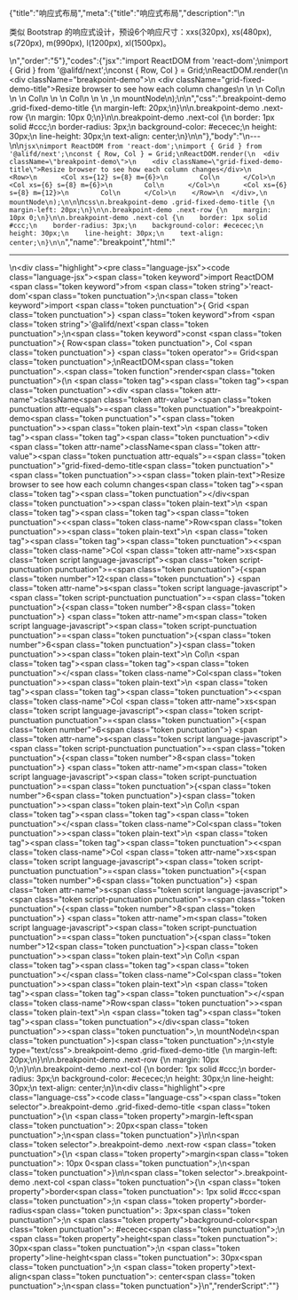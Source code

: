 {"title":"响应式布局","meta":{"title":"响应式布局","description":"\n<p>类似 Bootstrap 的响应式设计，预设6个响应尺寸：xxs(320px), xs(480px), s(720px), m(990px), l(1200px), xl(1500px)。</p>\n","order":"5"},"codes":{"jsx":"import ReactDOM from 'react-dom';\nimport { Grid } from '@alifd/next';\nconst { Row, Col } = Grid;\nReactDOM.render(\n  <div className=\"breakpoint-demo\">\n    <div className=\"grid-fixed-demo-title\">Resize browser to see how each column changes</div>\n    <Row>\n      <Col xs={12} s={8} m={6}>\n        Col\n      </Col>\n      <Col xs={6} s={8} m={6}>\n        Col\n      </Col>\n      <Col xs={6} s={8} m={12}>\n        Col\n      </Col>\n    </Row>\n  </div>,\n  mountNode\n);\n\n","css":".breakpoint-demo .grid-fixed-demo-title {\n    margin-left: 20px;\n}\n\n.breakpoint-demo .next-row {\n    margin: 10px 0;\n}\n\n.breakpoint-demo .next-col {\n    border: 1px solid #ccc;\n    border-radius: 3px;\n    background-color: #ececec;\n    height: 30px;\n    line-height: 30px;\n    text-align: center;\n}\n\n"},"body":"\n---\n\n````jsx\nimport ReactDOM from 'react-dom';\nimport { Grid } from '@alifd/next';\nconst { Row, Col } = Grid;\nReactDOM.render(\n  <div className=\"breakpoint-demo\">\n    <div className=\"grid-fixed-demo-title\">Resize browser to see how each column changes</div>\n    <Row>\n      <Col xs={12} s={8} m={6}>\n        Col\n      </Col>\n      <Col xs={6} s={8} m={6}>\n        Col\n      </Col>\n      <Col xs={6} s={8} m={12}>\n        Col\n      </Col>\n    </Row>\n  </div>,\n  mountNode\n);\n\n````\n````css\n.breakpoint-demo .grid-fixed-demo-title {\n    margin-left: 20px;\n}\n\n.breakpoint-demo .next-row {\n    margin: 10px 0;\n}\n\n.breakpoint-demo .next-col {\n    border: 1px solid #ccc;\n    border-radius: 3px;\n    background-color: #ececec;\n    height: 30px;\n    line-height: 30px;\n    text-align: center;\n}\n\n````","name":"breakpoint","html":"<hr>\n<script>(function(){var __create = Object.create;\nvar __defProp = Object.defineProperty;\nvar __getOwnPropDesc = Object.getOwnPropertyDescriptor;\nvar __getOwnPropNames = Object.getOwnPropertyNames;\nvar __getProtoOf = Object.getPrototypeOf;\nvar __hasOwnProp = Object.prototype.hasOwnProperty;\nvar __copyProps = (to, from, except, desc) => {\n  if (from && typeof from === \"object\" || typeof from === \"function\") {\n    for (let key of __getOwnPropNames(from))\n      if (!__hasOwnProp.call(to, key) && key !== except)\n        __defProp(to, key, { get: () => from[key], enumerable: !(desc = __getOwnPropDesc(from, key)) || desc.enumerable });\n  }\n  return to;\n};\nvar __toESM = (mod, isNodeMode, target) => (target = mod != null ? __create(__getProtoOf(mod)) : {}, __copyProps(\n  // If the importer is in node compatibility mode or this is not an ESM\n  // file that has been converted to a CommonJS file using a Babel-\n  // compatible transform (i.e. \"__esModule\" has not been set), then set\n  // \"default\" to the CommonJS \"module.exports\" for node compatibility.\n  isNodeMode || !mod || !mod.__esModule ? __defProp(target, \"default\", { value: mod, enumerable: true }) : target,\n  mod\n));\nvar import_react_dom = __toESM(require(\"react-dom\"));\nvar import_next = require(\"@alifd/next\");\nconst { Row, Col } = import_next.Grid;\nimport_react_dom.default.render(\n  /* @__PURE__ */ React.createElement(\"div\", { className: \"breakpoint-demo\" }, /* @__PURE__ */ React.createElement(\"div\", { className: \"grid-fixed-demo-title\" }, \"Resize browser to see how each column changes\"), /* @__PURE__ */ React.createElement(Row, null, /* @__PURE__ */ React.createElement(Col, { xs: 12, s: 8, m: 6 }, \"Col\"), /* @__PURE__ */ React.createElement(Col, { xs: 6, s: 8, m: 6 }, \"Col\"), /* @__PURE__ */ React.createElement(Col, { xs: 6, s: 8, m: 12 }, \"Col\"))),\n  mountNode\n);\n})()</script><div class=\"highlight\"><pre class=\"language-jsx\"><code class=\"language-jsx\"><span class=\"token keyword\">import</span> ReactDOM <span class=\"token keyword\">from</span> <span class=\"token string\">'react-dom'</span><span class=\"token punctuation\">;</span>\n<span class=\"token keyword\">import</span> <span class=\"token punctuation\">{</span> Grid <span class=\"token punctuation\">}</span> <span class=\"token keyword\">from</span> <span class=\"token string\">'@alifd/next'</span><span class=\"token punctuation\">;</span>\n<span class=\"token keyword\">const</span> <span class=\"token punctuation\">{</span> Row<span class=\"token punctuation\">,</span> Col <span class=\"token punctuation\">}</span> <span class=\"token operator\">=</span> Grid<span class=\"token punctuation\">;</span>\nReactDOM<span class=\"token punctuation\">.</span><span class=\"token function\">render</span><span class=\"token punctuation\">(</span>\n  <span class=\"token tag\"><span class=\"token tag\"><span class=\"token punctuation\">&lt;</span>div</span> <span class=\"token attr-name\">className</span><span class=\"token attr-value\"><span class=\"token punctuation attr-equals\">=</span><span class=\"token punctuation\">\"</span>breakpoint-demo<span class=\"token punctuation\">\"</span></span><span class=\"token punctuation\">></span></span><span class=\"token plain-text\">\n    </span><span class=\"token tag\"><span class=\"token tag\"><span class=\"token punctuation\">&lt;</span>div</span> <span class=\"token attr-name\">className</span><span class=\"token attr-value\"><span class=\"token punctuation attr-equals\">=</span><span class=\"token punctuation\">\"</span>grid-fixed-demo-title<span class=\"token punctuation\">\"</span></span><span class=\"token punctuation\">></span></span><span class=\"token plain-text\">Resize browser to see how each column changes</span><span class=\"token tag\"><span class=\"token tag\"><span class=\"token punctuation\">&lt;/</span>div</span><span class=\"token punctuation\">></span></span><span class=\"token plain-text\">\n    </span><span class=\"token tag\"><span class=\"token tag\"><span class=\"token punctuation\">&lt;</span><span class=\"token class-name\">Row</span></span><span class=\"token punctuation\">></span></span><span class=\"token plain-text\">\n      </span><span class=\"token tag\"><span class=\"token tag\"><span class=\"token punctuation\">&lt;</span><span class=\"token class-name\">Col</span></span> <span class=\"token attr-name\">xs</span><span class=\"token script language-javascript\"><span class=\"token script-punctuation punctuation\">=</span><span class=\"token punctuation\">{</span><span class=\"token number\">12</span><span class=\"token punctuation\">}</span></span> <span class=\"token attr-name\">s</span><span class=\"token script language-javascript\"><span class=\"token script-punctuation punctuation\">=</span><span class=\"token punctuation\">{</span><span class=\"token number\">8</span><span class=\"token punctuation\">}</span></span> <span class=\"token attr-name\">m</span><span class=\"token script language-javascript\"><span class=\"token script-punctuation punctuation\">=</span><span class=\"token punctuation\">{</span><span class=\"token number\">6</span><span class=\"token punctuation\">}</span></span><span class=\"token punctuation\">></span></span><span class=\"token plain-text\">\n        Col\n      </span><span class=\"token tag\"><span class=\"token tag\"><span class=\"token punctuation\">&lt;/</span><span class=\"token class-name\">Col</span></span><span class=\"token punctuation\">></span></span><span class=\"token plain-text\">\n      </span><span class=\"token tag\"><span class=\"token tag\"><span class=\"token punctuation\">&lt;</span><span class=\"token class-name\">Col</span></span> <span class=\"token attr-name\">xs</span><span class=\"token script language-javascript\"><span class=\"token script-punctuation punctuation\">=</span><span class=\"token punctuation\">{</span><span class=\"token number\">6</span><span class=\"token punctuation\">}</span></span> <span class=\"token attr-name\">s</span><span class=\"token script language-javascript\"><span class=\"token script-punctuation punctuation\">=</span><span class=\"token punctuation\">{</span><span class=\"token number\">8</span><span class=\"token punctuation\">}</span></span> <span class=\"token attr-name\">m</span><span class=\"token script language-javascript\"><span class=\"token script-punctuation punctuation\">=</span><span class=\"token punctuation\">{</span><span class=\"token number\">6</span><span class=\"token punctuation\">}</span></span><span class=\"token punctuation\">></span></span><span class=\"token plain-text\">\n        Col\n      </span><span class=\"token tag\"><span class=\"token tag\"><span class=\"token punctuation\">&lt;/</span><span class=\"token class-name\">Col</span></span><span class=\"token punctuation\">></span></span><span class=\"token plain-text\">\n      </span><span class=\"token tag\"><span class=\"token tag\"><span class=\"token punctuation\">&lt;</span><span class=\"token class-name\">Col</span></span> <span class=\"token attr-name\">xs</span><span class=\"token script language-javascript\"><span class=\"token script-punctuation punctuation\">=</span><span class=\"token punctuation\">{</span><span class=\"token number\">6</span><span class=\"token punctuation\">}</span></span> <span class=\"token attr-name\">s</span><span class=\"token script language-javascript\"><span class=\"token script-punctuation punctuation\">=</span><span class=\"token punctuation\">{</span><span class=\"token number\">8</span><span class=\"token punctuation\">}</span></span> <span class=\"token attr-name\">m</span><span class=\"token script language-javascript\"><span class=\"token script-punctuation punctuation\">=</span><span class=\"token punctuation\">{</span><span class=\"token number\">12</span><span class=\"token punctuation\">}</span></span><span class=\"token punctuation\">></span></span><span class=\"token plain-text\">\n        Col\n      </span><span class=\"token tag\"><span class=\"token tag\"><span class=\"token punctuation\">&lt;/</span><span class=\"token class-name\">Col</span></span><span class=\"token punctuation\">></span></span><span class=\"token plain-text\">\n    </span><span class=\"token tag\"><span class=\"token tag\"><span class=\"token punctuation\">&lt;/</span><span class=\"token class-name\">Row</span></span><span class=\"token punctuation\">></span></span><span class=\"token plain-text\">\n  </span><span class=\"token tag\"><span class=\"token tag\"><span class=\"token punctuation\">&lt;/</span>div</span><span class=\"token punctuation\">></span></span><span class=\"token punctuation\">,</span>\n  mountNode\n<span class=\"token punctuation\">)</span><span class=\"token punctuation\">;</span>\n</code></pre></div><style type=\"text/css\">.breakpoint-demo .grid-fixed-demo-title {\n    margin-left: 20px;\n}\n\n.breakpoint-demo .next-row {\n    margin: 10px 0;\n}\n\n.breakpoint-demo .next-col {\n    border: 1px solid #ccc;\n    border-radius: 3px;\n    background-color: #ececec;\n    height: 30px;\n    line-height: 30px;\n    text-align: center;\n}\n</style><div class=\"highlight\"><pre class=\"language-css\"><code class=\"language-css\"><span class=\"token selector\">.breakpoint-demo .grid-fixed-demo-title</span> <span class=\"token punctuation\">{</span>\n    <span class=\"token property\">margin-left</span><span class=\"token punctuation\">:</span> 20px<span class=\"token punctuation\">;</span>\n<span class=\"token punctuation\">}</span>\n\n<span class=\"token selector\">.breakpoint-demo .next-row</span> <span class=\"token punctuation\">{</span>\n    <span class=\"token property\">margin</span><span class=\"token punctuation\">:</span> 10px 0<span class=\"token punctuation\">;</span>\n<span class=\"token punctuation\">}</span>\n\n<span class=\"token selector\">.breakpoint-demo .next-col</span> <span class=\"token punctuation\">{</span>\n    <span class=\"token property\">border</span><span class=\"token punctuation\">:</span> 1px solid #ccc<span class=\"token punctuation\">;</span>\n    <span class=\"token property\">border-radius</span><span class=\"token punctuation\">:</span> 3px<span class=\"token punctuation\">;</span>\n    <span class=\"token property\">background-color</span><span class=\"token punctuation\">:</span> #ececec<span class=\"token punctuation\">;</span>\n    <span class=\"token property\">height</span><span class=\"token punctuation\">:</span> 30px<span class=\"token punctuation\">;</span>\n    <span class=\"token property\">line-height</span><span class=\"token punctuation\">:</span> 30px<span class=\"token punctuation\">;</span>\n    <span class=\"token property\">text-align</span><span class=\"token punctuation\">:</span> center<span class=\"token punctuation\">;</span>\n<span class=\"token punctuation\">}</span>\n</code></pre></div>","renderScript":"<script>(function(){var __create = Object.create;\nvar __defProp = Object.defineProperty;\nvar __getOwnPropDesc = Object.getOwnPropertyDescriptor;\nvar __getOwnPropNames = Object.getOwnPropertyNames;\nvar __getProtoOf = Object.getPrototypeOf;\nvar __hasOwnProp = Object.prototype.hasOwnProperty;\nvar __copyProps = (to, from, except, desc) => {\n  if (from && typeof from === \"object\" || typeof from === \"function\") {\n    for (let key of __getOwnPropNames(from))\n      if (!__hasOwnProp.call(to, key) && key !== except)\n        __defProp(to, key, { get: () => from[key], enumerable: !(desc = __getOwnPropDesc(from, key)) || desc.enumerable });\n  }\n  return to;\n};\nvar __toESM = (mod, isNodeMode, target) => (target = mod != null ? __create(__getProtoOf(mod)) : {}, __copyProps(\n  // If the importer is in node compatibility mode or this is not an ESM\n  // file that has been converted to a CommonJS file using a Babel-\n  // compatible transform (i.e. \"__esModule\" has not been set), then set\n  // \"default\" to the CommonJS \"module.exports\" for node compatibility.\n  isNodeMode || !mod || !mod.__esModule ? __defProp(target, \"default\", { value: mod, enumerable: true }) : target,\n  mod\n));\nvar import_react_live = require(\"react-live\");\nvar import_next = require(\"@alifd/next\");\nvar import_react_dom = __toESM(require(\"react-dom\"));\nvar import_next2 = require(\"@alifd/next\");\nwindow.demoNames.push(\"breakpoint\");\ndocument.getElementById(\"breakpoint-style\").innerHTML = `.breakpoint-demo .grid-fixed-demo-title {\n    margin-left: 20px;\n}\n\n.breakpoint-demo .next-row {\n    margin: 10px 0;\n}\n\n.breakpoint-demo .next-col {\n    border: 1px solid #ccc;\n    border-radius: 3px;\n    background-color: #ececec;\n    height: 30px;\n    line-height: 30px;\n    text-align: center;\n}\n\n`;\nwindow.breakpointRenderScript = function breakpointRenderScript2(liveDemo) {\n  var mountNode = document.getElementById(\"breakpoint-mount\");\n  if (liveDemo === \"false\") {\n    document.getElementById(\"breakpoint-body\").innerHTML = `<hr />\n<pre class=\"language-jsx\"><code class=\"language-jsx\"><span class=\"token keyword\">import</span> ReactDOM <span class=\"token keyword\">from</span> <span class=\"token string\">'react-dom'</span><span class=\"token punctuation\">;</span>\n<span class=\"token keyword\">import</span> <span class=\"token punctuation\">{</span> Grid <span class=\"token punctuation\">}</span> <span class=\"token keyword\">from</span> <span class=\"token string\">'@alifd/next'</span><span class=\"token punctuation\">;</span>\n<span class=\"token keyword\">const</span> <span class=\"token punctuation\">{</span> Row<span class=\"token punctuation\">,</span> Col <span class=\"token punctuation\">}</span> <span class=\"token operator\">=</span> Grid<span class=\"token punctuation\">;</span>\nReactDOM<span class=\"token punctuation\">.</span><span class=\"token function\">render</span><span class=\"token punctuation\">(</span>\n  <span class=\"token tag\"><span class=\"token tag\"><span class=\"token punctuation\">&lt;</span>div</span> <span class=\"token attr-name\">className</span><span class=\"token attr-value\"><span class=\"token punctuation attr-equals\">=</span><span class=\"token punctuation\">\"</span>breakpoint-demo<span class=\"token punctuation\">\"</span></span><span class=\"token punctuation\">></span></span><span class=\"token plain-text\">\n    </span><span class=\"token tag\"><span class=\"token tag\"><span class=\"token punctuation\">&lt;</span>div</span> <span class=\"token attr-name\">className</span><span class=\"token attr-value\"><span class=\"token punctuation attr-equals\">=</span><span class=\"token punctuation\">\"</span>grid-fixed-demo-title<span class=\"token punctuation\">\"</span></span><span class=\"token punctuation\">></span></span><span class=\"token plain-text\">Resize browser to see how each column changes</span><span class=\"token tag\"><span class=\"token tag\"><span class=\"token punctuation\">&lt;/</span>div</span><span class=\"token punctuation\">></span></span><span class=\"token plain-text\">\n    </span><span class=\"token tag\"><span class=\"token tag\"><span class=\"token punctuation\">&lt;</span><span class=\"token class-name\">Row</span></span><span class=\"token punctuation\">></span></span><span class=\"token plain-text\">\n      </span><span class=\"token tag\"><span class=\"token tag\"><span class=\"token punctuation\">&lt;</span><span class=\"token class-name\">Col</span></span> <span class=\"token attr-name\">xs</span><span class=\"token script language-javascript\"><span class=\"token script-punctuation punctuation\">=</span><span class=\"token punctuation\">{</span><span class=\"token number\">12</span><span class=\"token punctuation\">}</span></span> <span class=\"token attr-name\">s</span><span class=\"token script language-javascript\"><span class=\"token script-punctuation punctuation\">=</span><span class=\"token punctuation\">{</span><span class=\"token number\">8</span><span class=\"token punctuation\">}</span></span> <span class=\"token attr-name\">m</span><span class=\"token script language-javascript\"><span class=\"token script-punctuation punctuation\">=</span><span class=\"token punctuation\">{</span><span class=\"token number\">6</span><span class=\"token punctuation\">}</span></span><span class=\"token punctuation\">></span></span><span class=\"token plain-text\">\n        Col\n      </span><span class=\"token tag\"><span class=\"token tag\"><span class=\"token punctuation\">&lt;/</span><span class=\"token class-name\">Col</span></span><span class=\"token punctuation\">></span></span><span class=\"token plain-text\">\n      </span><span class=\"token tag\"><span class=\"token tag\"><span class=\"token punctuation\">&lt;</span><span class=\"token class-name\">Col</span></span> <span class=\"token attr-name\">xs</span><span class=\"token script language-javascript\"><span class=\"token script-punctuation punctuation\">=</span><span class=\"token punctuation\">{</span><span class=\"token number\">6</span><span class=\"token punctuation\">}</span></span> <span class=\"token attr-name\">s</span><span class=\"token script language-javascript\"><span class=\"token script-punctuation punctuation\">=</span><span class=\"token punctuation\">{</span><span class=\"token number\">8</span><span class=\"token punctuation\">}</span></span> <span class=\"token attr-name\">m</span><span class=\"token script language-javascript\"><span class=\"token script-punctuation punctuation\">=</span><span class=\"token punctuation\">{</span><span class=\"token number\">6</span><span class=\"token punctuation\">}</span></span><span class=\"token punctuation\">></span></span><span class=\"token plain-text\">\n        Col\n      </span><span class=\"token tag\"><span class=\"token tag\"><span class=\"token punctuation\">&lt;/</span><span class=\"token class-name\">Col</span></span><span class=\"token punctuation\">></span></span><span class=\"token plain-text\">\n      </span><span class=\"token tag\"><span class=\"token tag\"><span class=\"token punctuation\">&lt;</span><span class=\"token class-name\">Col</span></span> <span class=\"token attr-name\">xs</span><span class=\"token script language-javascript\"><span class=\"token script-punctuation punctuation\">=</span><span class=\"token punctuation\">{</span><span class=\"token number\">6</span><span class=\"token punctuation\">}</span></span> <span class=\"token attr-name\">s</span><span class=\"token script language-javascript\"><span class=\"token script-punctuation punctuation\">=</span><span class=\"token punctuation\">{</span><span class=\"token number\">8</span><span class=\"token punctuation\">}</span></span> <span class=\"token attr-name\">m</span><span class=\"token script language-javascript\"><span class=\"token script-punctuation punctuation\">=</span><span class=\"token punctuation\">{</span><span class=\"token number\">12</span><span class=\"token punctuation\">}</span></span><span class=\"token punctuation\">></span></span><span class=\"token plain-text\">\n        Col\n      </span><span class=\"token tag\"><span class=\"token tag\"><span class=\"token punctuation\">&lt;/</span><span class=\"token class-name\">Col</span></span><span class=\"token punctuation\">></span></span><span class=\"token plain-text\">\n    </span><span class=\"token tag\"><span class=\"token tag\"><span class=\"token punctuation\">&lt;/</span><span class=\"token class-name\">Row</span></span><span class=\"token punctuation\">></span></span><span class=\"token plain-text\">\n  </span><span class=\"token tag\"><span class=\"token tag\"><span class=\"token punctuation\">&lt;/</span>div</span><span class=\"token punctuation\">></span></span><span class=\"token punctuation\">,</span>\n  mountNode\n<span class=\"token punctuation\">)</span><span class=\"token punctuation\">;</span>\n\n</code></pre>\n<pre class=\"language-css\"><code class=\"language-css\"><span class=\"token selector\">.breakpoint-demo .grid-fixed-demo-title</span> <span class=\"token punctuation\">{</span>\n    <span class=\"token property\">margin-left</span><span class=\"token punctuation\">:</span> 20px<span class=\"token punctuation\">;</span>\n<span class=\"token punctuation\">}</span>\n\n<span class=\"token selector\">.breakpoint-demo .next-row</span> <span class=\"token punctuation\">{</span>\n    <span class=\"token property\">margin</span><span class=\"token punctuation\">:</span> 10px 0<span class=\"token punctuation\">;</span>\n<span class=\"token punctuation\">}</span>\n\n<span class=\"token selector\">.breakpoint-demo .next-col</span> <span class=\"token punctuation\">{</span>\n    <span class=\"token property\">border</span><span class=\"token punctuation\">:</span> 1px solid #ccc<span class=\"token punctuation\">;</span>\n    <span class=\"token property\">border-radius</span><span class=\"token punctuation\">:</span> 3px<span class=\"token punctuation\">;</span>\n    <span class=\"token property\">background-color</span><span class=\"token punctuation\">:</span> #ececec<span class=\"token punctuation\">;</span>\n    <span class=\"token property\">height</span><span class=\"token punctuation\">:</span> 30px<span class=\"token punctuation\">;</span>\n    <span class=\"token property\">line-height</span><span class=\"token punctuation\">:</span> 30px<span class=\"token punctuation\">;</span>\n    <span class=\"token property\">text-align</span><span class=\"token punctuation\">:</span> center<span class=\"token punctuation\">;</span>\n<span class=\"token punctuation\">}</span>\n\n</code></pre>\n`.replace(/{backquote}/g, \"`\").replace(/{dollar}/g, \"$\");\n    const { Row, Col } = import_next2.Grid;\n    import_react_dom.default.render(\n      /* @__PURE__ */ React.createElement(\"div\", { className: \"breakpoint-demo\" }, /* @__PURE__ */ React.createElement(\"div\", { className: \"grid-fixed-demo-title\" }, \"Resize browser to see how each column changes\"), /* @__PURE__ */ React.createElement(Row, null, /* @__PURE__ */ React.createElement(Col, { xs: 12, s: 8, m: 6 }, \"Col\"), /* @__PURE__ */ React.createElement(Col, { xs: 6, s: 8, m: 6 }, \"Col\"), /* @__PURE__ */ React.createElement(Col, { xs: 6, s: 8, m: 12 }, \"Col\"))),\n      mountNode\n    );\n    return;\n  }\n  const breakpointLiveScript = `\n\nconst { Row, Col } = Grid;\nReactDOM.render(\n  <div className=\"breakpoint-demo\">\n    <div className=\"grid-fixed-demo-title\">Resize browser to see how each column changes</div>\n    <Row>\n      <Col xs={12} s={8} m={6}>\n        Col\n      </Col>\n      <Col xs={6} s={8} m={6}>\n        Col\n      </Col>\n      <Col xs={6} s={8} m={12}>\n        Col\n      </Col>\n    </Row>\n  </div>,\n  mountNode\n);\n`;\n  const emptyTheme = {\n    plain: {},\n    styles: [\n      {\n        types: [],\n        styles: {}\n      }\n    ]\n  };\n  function renderAfter() {\n    import_react_dom.default.render(\n      /* @__PURE__ */ React.createElement(\n        import_next.Balloon.Tooltip,\n        {\n          align: \"t\",\n          style: { maxWidth: 320 },\n          trigger: /* @__PURE__ */ React.createElement(\n            \"div\",\n            {\n              dangerouslySetInnerHTML: {\n                __html: `<pre class=\"language-jsx\"><code class=\"language-jsx\"><span class=\"token keyword\">import</span> ReactDOM <span class=\"token keyword\">from</span> <span class=\"token string\">'react-dom'</span><span class=\"token punctuation\">;</span>\n<span class=\"token keyword\">import</span> <span class=\"token punctuation\">{</span> Grid <span class=\"token punctuation\">}</span> <span class=\"token keyword\">from</span> <span class=\"token string\">'@alifd/next'</span><span class=\"token punctuation\">;</span>\n</code></pre>\n`\n              }\n            }\n          )\n        },\n        \"\\u7F16\\u8F91\\u6A21\\u5F0F\\u6682\\u4E0D\\u652F\\u6301\\u4FEE\\u6539\\u4F9D\\u8D56\\u5F15\\u5165\"\n      ),\n      document.getElementById(\"breakpoint-live-import\")\n    );\n    import_react_dom.default.render(\n      /* @__PURE__ */ React.createElement(\n        import_next.Balloon.Tooltip,\n        {\n          align: \"b\",\n          style: { maxWidth: 320 },\n          trigger: /* @__PURE__ */ React.createElement(\"div\", { dangerouslySetInnerHTML: { __html: `<pre class=\"language-css\"><code class=\"language-css\"><span class=\"token selector\">.breakpoint-demo .grid-fixed-demo-title</span> <span class=\"token punctuation\">{</span>\n    <span class=\"token property\">margin-left</span><span class=\"token punctuation\">:</span> 20px<span class=\"token punctuation\">;</span>\n<span class=\"token punctuation\">}</span>\n\n<span class=\"token selector\">.breakpoint-demo .next-row</span> <span class=\"token punctuation\">{</span>\n    <span class=\"token property\">margin</span><span class=\"token punctuation\">:</span> 10px 0<span class=\"token punctuation\">;</span>\n<span class=\"token punctuation\">}</span>\n\n<span class=\"token selector\">.breakpoint-demo .next-col</span> <span class=\"token punctuation\">{</span>\n    <span class=\"token property\">border</span><span class=\"token punctuation\">:</span> 1px solid #ccc<span class=\"token punctuation\">;</span>\n    <span class=\"token property\">border-radius</span><span class=\"token punctuation\">:</span> 3px<span class=\"token punctuation\">;</span>\n    <span class=\"token property\">background-color</span><span class=\"token punctuation\">:</span> #ececec<span class=\"token punctuation\">;</span>\n    <span class=\"token property\">height</span><span class=\"token punctuation\">:</span> 30px<span class=\"token punctuation\">;</span>\n    <span class=\"token property\">line-height</span><span class=\"token punctuation\">:</span> 30px<span class=\"token punctuation\">;</span>\n    <span class=\"token property\">text-align</span><span class=\"token punctuation\">:</span> center<span class=\"token punctuation\">;</span>\n<span class=\"token punctuation\">}</span>\n\n\n</code></pre>\n` } })\n        },\n        \"\\u7F16\\u8F91\\u6A21\\u5F0F\\u6682\\u4E0D\\u652F\\u6301\\u4FEE\\u6539css\"\n      ),\n      document.getElementById(\"breakpoint-live-css\")\n    );\n  }\n  class LiveRenderer extends React.Component {\n    constructor(props) {\n      super(props);\n      this.onBlur = () => {\n        const time = (/* @__PURE__ */ new Date()).getTime();\n        window.top.postMessage({\n          type: \"ReactLiveEdit\",\n          from: \"demo\",\n          body: { name: \"breakpoint\", component: \"Grid\", time }\n        }, \"*\");\n      };\n    }\n    componentDidMount() {\n      renderAfter();\n    }\n    render() {\n      return /* @__PURE__ */ React.createElement(\n        import_react_live.LiveProvider,\n        {\n          code: breakpointLiveScript,\n          scope: { ReactDOM: import_react_dom.default, Grid: import_next2.Grid, mountNode },\n          noInline: true\n        },\n        /* @__PURE__ */ React.createElement(\"div\", { id: \"breakpoint-live-editor\" }, /* @__PURE__ */ React.createElement(import_react_live.LiveError, { id: \"breakpoint-live-error\", className: \"react-live-error\" }), /* @__PURE__ */ React.createElement(\"div\", { id: \"breakpoint-live-import\" }), /* @__PURE__ */ React.createElement(\"div\", { id: \"breakpoint-live-body\", className: \"react-live-body\" }, /* @__PURE__ */ React.createElement(import_react_live.LiveEditor, { theme: emptyTheme, onBlur: this.onBlur })), /* @__PURE__ */ React.createElement(\"div\", { id: \"breakpoint-live-css\" })),\n        /* @__PURE__ */ React.createElement(import_react_live.LivePreview, null)\n      );\n    }\n  }\n  import_react_dom.default.render(/* @__PURE__ */ React.createElement(LiveRenderer, null), document.getElementById(\"breakpoint-body\"));\n  return;\n};\nwindow.renderFuncs.push(breakpointRenderScript);\nfunction onRiddleOrCodePenClick(type) {\n  const time = (/* @__PURE__ */ new Date()).getTime();\n  window.top.postMessage({\n    type: \"RiddleOrCodePenClick\",\n    from: \"demo\",\n    body: { name: \"breakpoint\", component: \"Grid\", type, time }\n  }, \"*\");\n}\nimport_react_dom.default.render(\n  /* @__PURE__ */ React.createElement(\n    import_next.Balloon.Tooltip,\n    {\n      align: \"b\",\n      style: { maxWidth: 400 },\n      trigger: /* @__PURE__ */ React.createElement(\"span\", { role: \"img\", className: \"op-icon\", onClick: () => onRiddleOrCodePenClick(\"O2\") }, /* @__PURE__ */ React.createElement(\"svg\", { viewBox: \"0 0 18 18\", version: \"1.1\" }, /* @__PURE__ */ React.createElement(\"g\", { id: \"\\u9875\\u9762-1\", stroke: \"none\", \"stroke-width\": \"1\", fill: \"none\", \"fill-rule\": \"evenodd\", \"stroke-opacity\": \"0.45\" }, /* @__PURE__ */ React.createElement(\"g\", { id: \"\\u7F16\\u7EC4-16\", transform: \"translate(1.000000, 1.031385)\", \"fill-rule\": \"nonzero\", stroke: \"#000000\", \"stroke-width\": \"1\" }, /* @__PURE__ */ React.createElement(\"path\", { d: \"M7.99320628,15.9864125 C3.58572657,15.9864125 2.27373675e-13,12.400686 2.27373675e-13,7.99320627 C2.27373675e-13,3.58572655 3.58572657,-1.70530257e-13 7.99320628,-1.70530257e-13 C12.400686,-1.70530257e-13 15.9864126,3.58572655 15.9864126,7.99320627 C15.9864126,8.42039157 15.6400618,8.76674238 15.2128765,8.76674238 C14.7856912,8.76674238 14.4393404,8.42039157 14.4393404,7.99320627 C14.4393404,4.43880793 11.5476691,1.54707218 7.99320628,1.54707218 C4.43874348,1.54707218 1.54707218,4.43880793 1.54707218,7.99320627 C1.54707218,11.5476691 4.43874348,14.4393404 7.99320628,14.4393404 C8.43115662,14.4393404 8.86852684,14.3952488 9.29313367,14.3084194 C9.7112944,14.2223635 10.1204305,14.492521 10.2060352,14.9110685 C10.2917043,15.3296804 10.0218692,15.7383653 9.60338611,15.82397 C9.07686588,15.9317494 8.53513277,15.9864125 7.99320628,15.9864125\", id: \"path-2\" }), /* @__PURE__ */ React.createElement(\"path\", { d: \"M14.8745616,14.4162764 C15.3159789,14.440487 15.5487088,14.6453304 15.5721741,15.0302087 C15.5487088,15.4398955 15.3394443,15.6441411 14.9442844,15.6441411 L11.9445701,15.6441411 C11.5025757,15.6441411 11.2817709,15.4398955 11.2817709,15.0302087 C11.2584018,14.9100526 11.3166804,14.7536303 11.4562221,14.5606432 C11.6420213,14.3439436 11.8279166,14.127244 12.0142928,13.9105444 C12.7817242,13.0680563 13.339795,12.369935 13.6886012,11.8156822 C13.8978657,11.5267494 14.002498,11.2378167 14.002498,10.9488839 C13.9556635,10.5154847 13.746399,10.2751724 13.3746083,10.226552 C13.0024329,10.226552 12.7347936,10.5036285 12.5724598,11.0572835 C12.432918,11.5148932 12.2350015,11.7315928 11.9793834,11.7073822 C11.537389,11.7073822 11.3167766,11.4906827 11.3167766,11.0572835 C11.4176783,9.98807895 11.9602374,9.32514076 12.9424518,9.05442834 C13.5415272,8.88931453 14.2250594,9.11615024 14.4346419,9.22243967 C15.0292798,9.52400928 15.3502647,10.075465 15.3976267,10.8766507 C15.3976267,11.5510596 14.8744655,12.5019474 13.8280468,13.7300113 C13.5489633,14.0674648 13.3625871,14.2960206 13.2698799,14.4162764 L14.8745616,14.4162764 Z\", id: \"path-7\" })))))\n    },\n    /* @__PURE__ */ React.createElement(\"span\", null, \"\\u5728O2\\u4E2D\\u6253\\u5F00\")\n  ),\n  document.getElementById(\"breakpoint-O2\")\n);\nimport_react_dom.default.render(\n  /* @__PURE__ */ React.createElement(\n    import_next.Balloon.Tooltip,\n    {\n      align: \"b\",\n      style: { maxWidth: 400 },\n      trigger: /* @__PURE__ */ React.createElement(\"span\", { role: \"img\", className: \"op-icon\", onClick: () => onRiddleOrCodePenClick(\"CodePen\") }, /* @__PURE__ */ React.createElement(\"svg\", { viewBox: \"0 0 20 20\", fill: \"currentColor\" }, /* @__PURE__ */ React.createElement(\n        \"path\",\n        {\n          d: \"M17.7207447,7.0537234 L10.2739362,2.0893617 C10.0952128,1.97021277 9.86223404,1.97021277 9.68404255,2.0893617 L2.23723404,7.0537234 C2.0893617,7.15212766 2.00053191,7.31861702 2.00053191,7.4962766 L2.00053191,12.4606383 C2.00053191,12.6382979 2.0893617,12.8047872 2.23723404,12.9031915 L9.68404255,17.8675532 C9.77340426,17.9271277 9.87606383,17.9569149 9.97925532,17.9569149 C10.0824468,17.9569149 10.1851064,17.9271277 10.2744681,17.8675532 L17.7212766,12.9031915 C17.8691489,12.8047872 17.9579787,12.6382979 17.9579787,12.4606383 L17.9579787,7.4962766 C17.9579787,7.31861702 17.8691489,7.15212766 17.7212766,7.0537234 L17.7207447,7.0537234 Z M9.9787234,11.8218085 L7.2143617,9.9787234 L9.9787234,8.1356383 L12.7430851,9.9787234 L9.9787234,11.8218085 Z M10.5106383,7.21170213 L10.5106383,3.52553191 L16.4664894,7.4962766 L13.7021277,9.3393617 L10.5106383,7.21170213 Z M9.44680851,7.21170213 L6.25531915,9.3393617 L3.49095745,7.4962766 L9.44680851,3.52553191 L9.44680851,7.21170213 Z M5.2962766,9.9787234 L3.06382979,11.4670213 L3.06382979,8.49042553 L5.2962766,9.9787234 Z M6.25531915,10.6180851 L9.44680851,12.7457447 L9.44680851,16.4319149 L3.49095745,12.4611702 L6.25531915,10.6180851 Z M10.5106383,12.7457447 L13.7021277,10.6180851 L16.4664894,12.4611702 L10.5106383,16.4319149 L10.5106383,12.7457447 Z M14.6611702,9.9787234 L16.893617,8.49042553 L16.893617,11.4670213 L14.6611702,9.9787234 Z\"\n        }\n      )))\n    },\n    /* @__PURE__ */ React.createElement(\"span\", null, \"\\u5728CodePen\\u4E2D\\u6253\\u5F00\")\n  ),\n  document.getElementById(\"breakpoint-CodePen\")\n);\nimport_react_dom.default.render(\n  /* @__PURE__ */ React.createElement(\n    import_next.Balloon.Tooltip,\n    {\n      align: \"b\",\n      style: { maxWidth: 400 },\n      trigger: /* @__PURE__ */ React.createElement(\"span\", { role: \"img\", className: \"op-icon\", onClick: () => onRiddleOrCodePenClick(\"Riddle\") }, /* @__PURE__ */ React.createElement(\"svg\", { viewBox: \"0 0 20 20\", fill: \"currentColor\" }, /* @__PURE__ */ React.createElement(\n        \"path\",\n        {\n          d: \"M12.0135981,2 C14.9585189,2 17.345849,4.38716704 17.345849,7.33333333 C17.345849,9.38478693 16.1882418,11.1657179 14.4903288,12.0578577 L17.2084049,16.7658872 C17.2378708,16.8169235 17.2591949,16.8704263 17.2727803,16.9248914 C17.3474476,17.0262914 17.3916465,17.1520943 17.3916465,17.2882205 C17.3916465,17.628088 17.1161295,17.9036051 16.7762619,17.9036051 L2.81174505,17.9048498 C2.75007855,17.9255976 2.68404472,17.9368421 2.61538462,17.9368421 C2.27551708,17.9368421 2,17.661325 2,17.3214575 L2,4.90050552 C2,4.44767651 2.36696407,4.08058607 2.8201909,4.08058607 L2.8201909,4.08058607 L4.598,4.08 L4.59829061,3.64037695 C4.59829061,2.78210363 5.25867561,2.07778272 6.09736436,2.00602116 L6.23871411,2 Z M11.9839597,3.23076923 L6.23745245,3.23076923 C6.01143198,3.23076923 5.82905984,3.41419855 5.82905984,3.64047008 L5.82905984,3.64047008 L5.829,4.08 L11.5615101,4.08058607 C13.3089935,4.08058607 14.7370181,5.4476011 14.8334247,7.17082808 L14.8386124,7.35677655 C14.8386124,9.16616658 13.3721154,10.632967 11.5615101,10.632967 L11.5615101,10.632967 L10.299,10.632 L12.6155561,14.6429723 C12.7020335,14.7927556 12.7183875,14.9637818 12.6748043,15.1180362 C12.6779184,15.1342067 12.6786336,15.1513556 12.6786336,15.1686715 C12.6786336,15.508539 12.4031165,15.7840561 12.063249,15.7840561 L5.39477011,15.7840561 C5.33908357,15.7840561 5.28512459,15.7766596 5.23382202,15.7627953 L5.21367522,15.7639098 L5.21367522,15.7639098 C4.87380768,15.7639098 4.59829061,15.4883927 4.59829061,15.1485252 L4.598,5.323 L3.23076923,5.32307709 L3.23,16.672 L15.733,16.672 L13.0769083,12.0713449 C12.9069827,11.7770252 13.0078241,11.40068 13.3021438,11.2307544 C13.3538063,11.200927 13.4079962,11.1794424 13.4631533,11.1658825 C14.9972153,10.5673738 16.0854701,9.07745387 16.0854701,7.33333333 C16.0854701,5.06705157 14.2491614,3.23076923 11.9839597,3.23076923 L11.9839597,3.23076923 Z M11.7212434,5.32867389 L11.5688942,5.32307709 L5.829,5.323 L5.82905984,11.0261966 C5.82905984,11.0464748 5.83052125,11.0664018 5.83334393,11.0858783 L5.84579569,11.1428571 L5.829,11.142 L5.829,14.553 L11.142,14.553 L8.71393544,10.3467056 C8.54400168,10.0523717 8.64484792,9.67600839 8.93918185,9.50607462 C9.01663814,9.46135521 9.09977514,9.43538787 9.18333591,9.42676402 L9.18350929,9.40512829 L11.5688942,9.40512829 C12.6982428,9.40512829 13.6102561,8.49132999 13.6102561,7.36410269 C13.6102561,6.23662753 12.6963072,5.32307709 11.5688942,5.32307709 Z\"\n        }\n      )))\n    },\n    /* @__PURE__ */ React.createElement(\"span\", null, \"\\u5728Riddle\\u4E2D\\u6253\\u5F00\")\n  ),\n  document.getElementById(\"breakpoint-Riddle\")\n);\nimport_react_dom.default.render(\n  /* @__PURE__ */ React.createElement(\n    import_next.Balloon.Tooltip,\n    {\n      align: \"b\",\n      style: { maxWidth: 320 },\n      trigger: /* @__PURE__ */ React.createElement(\"span\", { className: \"code-box-code-action\", onClick: () => {\n        import_next.Message.success(\"\\u590D\\u5236\\u6210\\u529F\");\n      } }, /* @__PURE__ */ React.createElement(\"svg\", { viewBox: \"0 0 20 20\", focusable: \"false\", \"data-icon\": \"snippets\", width: \"20px\", height: \"20px\", fill: \"currentColor\", \"aria-hidden\": \"true\" }, /* @__PURE__ */ React.createElement(\"path\", { d: \"M15,5 L15,18 L2,18 L2,5 L15,5 Z M14,6 L3,6 L3,17 L14,17 L14,6 Z M18,2 L18,15 L16,15 L16,13.999 L17,14 L17,3 L6,3 L6,4 L5,4 L5,2 L18,2 Z M9,8 L9,11 L12,11 L12,12 L9,12 L9,15 L8,15 L8,12 L5,12 L5,11 L8,11 L8,8 L9,8 Z\" })))\n    },\n    /* @__PURE__ */ React.createElement(\"span\", null, \"\\u590D\\u5236\\u4EE3\\u7801\")\n  ),\n  document.getElementById(\"breakpoint-copy-btn\")\n);\nimport_react_dom.default.render(/* @__PURE__ */ React.createElement(React.Fragment, null, /* @__PURE__ */ React.createElement(\n  import_next.Balloon.Tooltip,\n  {\n    align: \"b\",\n    style: { maxWidth: 400 },\n    trigger: /* @__PURE__ */ React.createElement(\"span\", { id: \"breakpoint-icon-show\", className: \"code-box-code-action code-expand-icon-show\" }, /* @__PURE__ */ React.createElement(\"svg\", { alt: \"expand code\", width: \"20px\", height: \"20px\", viewBox: \"0 0 20 20\", fill: \"currentColor\" }, /* @__PURE__ */ React.createElement(\n      \"path\",\n      {\n        d: \"M14.4307124,13.5667899 L15.1349452,14.276759 L10.7473676,18.6288871 L6.42783259,14.2738791 L7.13782502,13.5696698 L10.7530744,17.2147744 L14.4307124,13.5667899 Z M4.79130753,8.067524 L16.3824174,11.1733525 L16.1235984,12.1392784 L4.53248848,9.03344983 L4.79130753,8.067524 Z M10.8154102,1.57503552 L15.1349452,5.93004351 L14.4249528,6.63425282 L10.809949,2.98914817 L7.13206544,6.6371327 L6.42783259,5.92716363 L10.8154102,1.57503552 Z\",\n        transform: \"translate(10.457453, 10.101961) rotate(90.000000) translate(-10.457453, -10.101961) \"\n      }\n    )))\n  },\n  /* @__PURE__ */ React.createElement(\"span\", null, \"\\u5C55\\u5F00\\u4EE3\\u7801\", /* @__PURE__ */ React.createElement(\"br\", null), /* @__PURE__ */ React.createElement(\"br\", null), \"\\u5C0F\\u63D0\\u793A: \", /* @__PURE__ */ React.createElement(\"br\", null), /* @__PURE__ */ React.createElement(\"br\", null), \" 1. \\u70B9\\u51FB\\u4E00\\u4E0B\\u4EE3\\u7801\\uFF0C\\u8BD5\\u4E00\\u8BD5\\u5728\\u7EBF\\u7F16\\u8F91\\u9884\\u89C8\\u5427\\uFF01 \", /* @__PURE__ */ React.createElement(\"br\", null), /* @__PURE__ */ React.createElement(\"br\", null), \"2. \\u9875\\u9762\\u53F3\\u4E0A\\u65B9 \\u6709 \", /* @__PURE__ */ React.createElement(\"strong\", null, \"\\u5168\\u5C40\\u4EE3\\u7801\\u5C55\\u5F00\"), \" \\u53CA \", /* @__PURE__ */ React.createElement(\"strong\", null, \"\\u5F00\\u542F\\u5728\\u7EBF\\u7F16\\u8F91\"), \" \\u6A21\\u5F0F\\u54DF\\uFF5E\")\n), /* @__PURE__ */ React.createElement(\n  import_next.Balloon.Tooltip,\n  {\n    align: \"b\",\n    style: { maxWidth: 400 },\n    trigger: /* @__PURE__ */ React.createElement(\"span\", { id: \"breakpoint-icon-hide\", className: \"code-box-code-action code-expand-icon-hide\", style: { display: \"none\" } }, /* @__PURE__ */ React.createElement(\"svg\", { alt: \"expand code\", width: \"20px\", height: \"20px\", viewBox: \"0 0 20 20\", style: { fill: \"#3B9AFF\" } }, /* @__PURE__ */ React.createElement(\n      \"path\",\n      {\n        d: \"M14.4307124,13.5667899 L15.1349452,14.276759 L10.7473676,18.6288871 L6.42783259,14.2738791 L7.13782502,13.5696698 L10.7530744,17.2147744 L14.4307124,13.5667899 Z M4.79130753,8.067524 L16.3824174,11.1733525 L16.1235984,12.1392784 L4.53248848,9.03344983 L4.79130753,8.067524 Z M10.8154102,1.57503552 L15.1349452,5.93004351 L14.4249528,6.63425282 L10.809949,2.98914817 L7.13206544,6.6371327 L6.42783259,5.92716363 L10.8154102,1.57503552 Z\",\n        transform: \"translate(10.457453, 10.101961) rotate(90.000000) translate(-10.457453, -10.101961) \"\n      }\n    )))\n  },\n  /* @__PURE__ */ React.createElement(\"span\", null, \"\\u6536\\u8D77\\u4EE3\\u7801\", /* @__PURE__ */ React.createElement(\"br\", null), /* @__PURE__ */ React.createElement(\"br\", null), \"\\u5C0F\\u63D0\\u793A: \", /* @__PURE__ */ React.createElement(\"br\", null), /* @__PURE__ */ React.createElement(\"br\", null), \" 1. \\u70B9\\u51FB\\u4E00\\u4E0B\\u4EE3\\u7801\\uFF0C\\u8BD5\\u4E00\\u8BD5\\u5728\\u7EBF\\u7F16\\u8F91\\u9884\\u89C8\\u5427\\uFF01 \", /* @__PURE__ */ React.createElement(\"br\", null), /* @__PURE__ */ React.createElement(\"br\", null), \"2. \\u9875\\u9762\\u53F3\\u4E0A\\u65B9 \\u6709 \", /* @__PURE__ */ React.createElement(\"strong\", null, \"\\u5168\\u5C40\\u4EE3\\u7801\\u5C55\\u5F00\"), \" \\u53CA \", /* @__PURE__ */ React.createElement(\"strong\", null, \"\\u5F00\\u542F\\u5728\\u7EBF\\u7F16\\u8F91\"), \" \\u6A21\\u5F0F\\u54DF\\uFF5E\")\n)), document.getElementById(\"breakpoint-fold-code\"));\n})()</script>"}